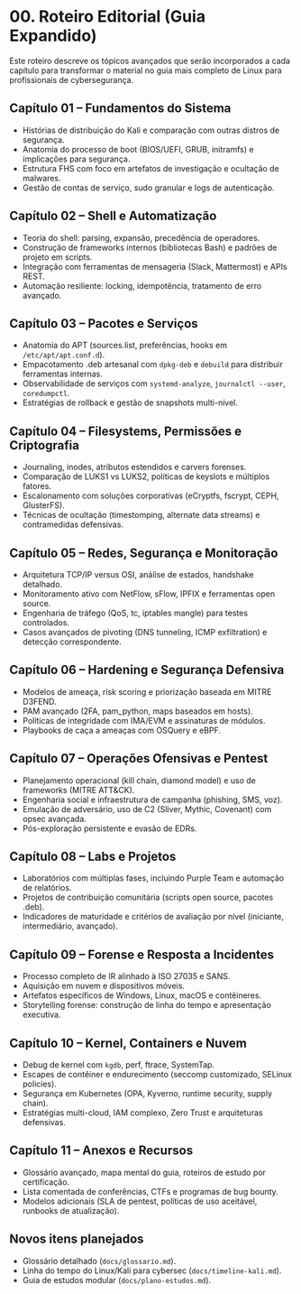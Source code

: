 # 00. Roteiro Editorial (Guia Expandido)

Este roteiro descreve os tópicos avançados que serão incorporados a cada capítulo para transformar o material no guia mais completo de Linux para profissionais de cybersegurança.

## Capítulo 01 – Fundamentos do Sistema
- Histórias de distribuição do Kali e comparação com outras distros de segurança.
- Anatomia do processo de boot (BIOS/UEFI, GRUB, initramfs) e implicações para segurança.
- Estrutura FHS com foco em artefatos de investigação e ocultação de malwares.
- Gestão de contas de serviço, sudo granular e logs de autenticação.

## Capítulo 02 – Shell e Automatização
- Teoria do shell: parsing, expansão, precedência de operadores.
- Construção de frameworks internos (bibliotecas Bash) e padrões de projeto em scripts.
- Integração com ferramentas de mensageria (Slack, Mattermost) e APIs REST.
- Automação resiliente: locking, idempotência, tratamento de erro avançado.

## Capítulo 03 – Pacotes e Serviços
- Anatomia do APT (sources.list, preferências, hooks em `/etc/apt/apt.conf.d`).
- Empacotamento .deb artesanal com `dpkg-deb` e `debuild` para distribuir ferramentas internas.
- Observabilidade de serviços com `systemd-analyze`, `journalctl --user`, `coredumpctl`.
- Estratégias de rollback e gestão de snapshots multi-nível.

## Capítulo 04 – Filesystems, Permissões e Criptografia
- Journaling, inodes, atributos estendidos e carvers forenses.
- Comparação de LUKS1 vs LUKS2, políticas de keyslots e múltiplos fatores.
- Escalonamento com soluções corporativas (eCryptfs, fscrypt, CEPH, GlusterFS).
- Técnicas de ocultação (timestomping, alternate data streams) e contramedidas defensivas.

## Capítulo 05 – Redes, Segurança e Monitoração
- Arquitetura TCP/IP versus OSI, análise de estados, handshake detalhado.
- Monitoramento ativo com NetFlow, sFlow, IPFIX e ferramentas open source.
- Engenharia de tráfego (QoS, tc, iptables mangle) para testes controlados.
- Casos avançados de pivoting (DNS tunneling, ICMP exfiltration) e detecção correspondente.

## Capítulo 06 – Hardening e Segurança Defensiva
- Modelos de ameaça, risk scoring e priorização baseada em MITRE D3FEND.
- PAM avançado (2FA, pam_python, maps baseados em hosts). 
- Políticas de integridade com IMA/EVM e assinaturas de módulos.
- Playbooks de caça a ameaças com OSQuery e eBPF.

## Capítulo 07 – Operações Ofensivas e Pentest
- Planejamento operacional (kill chain, diamond model) e uso de frameworks (MITRE ATT&CK).
- Engenharia social e infraestrutura de campanha (phishing, SMS, voz).
- Emulação de adversário, uso de C2 (Sliver, Mythic, Covenant) com opsec avançada.
- Pós-exploração persistente e evasão de EDRs.

## Capítulo 08 – Labs e Projetos
- Laboratórios com múltiplas fases, incluindo Purple Team e automação de relatórios.
- Projetos de contribuição comunitária (scripts open source, pacotes .deb).
- Indicadores de maturidade e critérios de avaliação por nível (iniciante, intermediário, avançado).

## Capítulo 09 – Forense e Resposta a Incidentes
- Processo completo de IR alinhado à ISO 27035 e SANS.
- Aquisição em nuvem e dispositivos móveis.
- Artefatos específicos de Windows, Linux, macOS e contêineres.
- Storytelling forense: construção de linha do tempo e apresentação executiva.

## Capítulo 10 – Kernel, Containers e Nuvem
- Debug de kernel com `kgdb`, perf, ftrace, SystemTap.
- Escapes de contêiner e endurecimento (seccomp customizado, SELinux policies).
- Segurança em Kubernetes (OPA, Kyverno, runtime security, supply chain).
- Estratégias multi-cloud, IAM complexo, Zero Trust e arquiteturas defensivas.

## Capítulo 11 – Anexos e Recursos
- Glossário avançado, mapa mental do guia, roteiros de estudo por certificação.
- Lista comentada de conferências, CTFs e programas de bug bounty.
- Modelos adicionais (SLA de pentest, políticas de uso aceitável, runbooks de atualização).

## Novos itens planejados
- Glossário detalhado (`docs/glossario.md`).
- Linha do tempo do Linux/Kali para cybersec (`docs/timeline-kali.md`).
- Guia de estudos modular (`docs/plano-estudos.md`).
